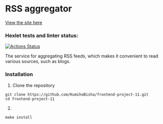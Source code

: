 # RSS aggregator
 
[View the site here](https://frontend-project-11-one-livid.vercel.app/)

### Hexlet tests and linter status:

[![Actions Status](https://github.com/KumihoBisha/frontend-project-11/actions/workflows/hexlet-check.yml/badge.svg)](https://github.com/KumihoBisha/frontend-project-11/actions)

The service for aggregating RSS feeds, which makes it convenient to read various sources, such as blogs.

### Installation
1. Clone the repository
```
git clone https://github.com/KumihoBisha/frontend-project-11.git
cd frontend-project-11
```
2. 
```
make install
```